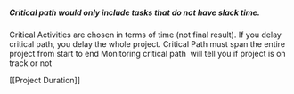 ##### Critical path would only include tasks that do not have slack time.

Critical Activities are chosen in terms of time (not final result). 
If you delay critical path, you delay the whole project.
Critical Path must span the entire project from start to end
Monitoring critical path  will tell you if project is on track or not

[[Project Duration]]